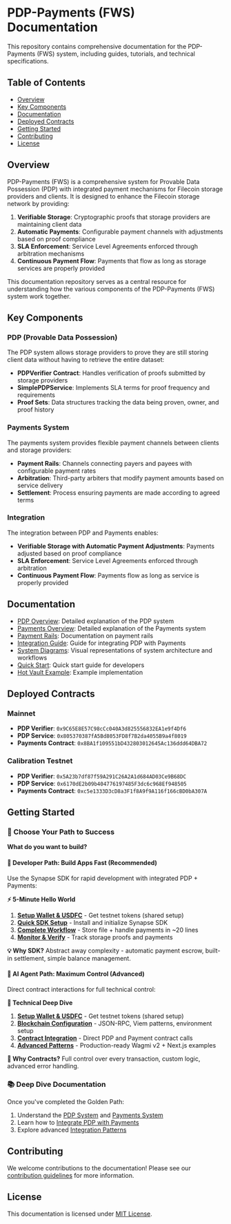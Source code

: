 # PDP-Payments (FWS) Documentation

This repository contains comprehensive documentation for the PDP-Payments (FWS) system, including guides, tutorials, and technical specifications.

## Table of Contents

- [Overview](#overview)
- [Key Components](#key-components)
- [Documentation](#documentation)
- [Deployed Contracts](#deployed-contracts)
- [Getting Started](#getting-started)
- [Contributing](#contributing)
- [License](#license)

## Overview

PDP-Payments (FWS) is a comprehensive system for Provable Data Possession (PDP) with integrated payment mechanisms for Filecoin storage providers and clients. It is designed to enhance the Filecoin storage network by providing:

1. **Verifiable Storage**: Cryptographic proofs that storage providers are maintaining client data
2. **Automatic Payments**: Configurable payment channels with adjustments based on proof compliance
3. **SLA Enforcement**: Service Level Agreements enforced through arbitration mechanisms
4. **Continuous Payment Flow**: Payments that flow as long as storage services are properly provided

This documentation repository serves as a central resource for understanding how the various components of the PDP-Payments (FWS) system work together.

## Key Components

### PDP (Provable Data Possession)

The PDP system allows storage providers to prove they are still storing client data without having to retrieve the entire dataset:

- **PDPVerifier Contract**: Handles verification of proofs submitted by storage providers
- **SimplePDPService**: Implements SLA terms for proof frequency and requirements
- **Proof Sets**: Data structures tracking the data being proven, owner, and proof history

### Payments System

The payments system provides flexible payment channels between clients and storage providers:

- **Payment Rails**: Channels connecting payers and payees with configurable payment rates
- **Arbitration**: Third-party arbiters that modify payment amounts based on service delivery
- **Settlement**: Process ensuring payments are made according to agreed terms

### Integration

The integration between PDP and Payments enables:

- **Verifiable Storage with Automatic Payment Adjustments**: Payments adjusted based on proof compliance
- **SLA Enforcement**: Service Level Agreements enforced through arbitration
- **Continuous Payment Flow**: Payments flow as long as service is properly provided

## Documentation

- [PDP Overview](docs/pdp-overview.md): Detailed explanation of the PDP system
- [Payments Overview](docs/payments/concepts/overview.md): Detailed explanation of the Payments system
- [Payment Rails](docs/payments/payment-rails.md): Documentation on payment rails
- [Integration Guide](docs/integration/pdp-payments.md): Guide for integrating PDP with Payments
- [System Diagrams](docs/diagrams.md): Visual representations of system architecture and workflows
- [Quick Start](docs/quick-start.md): Quick start guide for developers
- [Hot Vault Example](docs/examples/hot-vault.md): Example implementation

## Deployed Contracts

### Mainnet

- **PDP Verifier**: `0x9C65E8E57C98cCc040A3d825556832EA1e9f4Df6`
- **PDP Service**: `0x805370387fA5Bd8053FD8f7B2da4055B9a4f8019`
- **Payments Contract**: `0x8BA1f109551bD432803012645Ac136ddd64DBA72`

### Calibration Testnet

- **PDP Verifier**: `0x5A23b7df87f59A291C26A2A1d684AD03Ce9B68DC`
- **PDP Service**: `0x6170dE2b09b404776197485F3dc6c968Ef948505`
- **Payments Contract**: `0xc5e1333D3cD8a3F1f8A9f9A116f166cBD0bA307A`

## Getting Started

### 🚀 Choose Your Path to Success

**What do you want to build?**

#### 📱 **Developer Path: Build Apps Fast** (Recommended)
Use the Synapse SDK for rapid development with integrated PDP + Payments:

**⚡ 5-Minute Hello World**
1. **[Setup Wallet & USDFC](docs/setup.md)** - Get testnet tokens (shared setup)
2. **[Quick SDK Setup](docs/sdk-quickstart.md)** - Install and initialize Synapse SDK
3. **[Complete Workflow](docs/sdk-workflow.md)** - Store file + handle payments in ~20 lines
4. **[Monitor & Verify](docs/sdk-monitoring.md)** - Track storage proofs and payments

**💡 Why SDK?** Abstract away complexity - automatic payment escrow, built-in settlement, simple balance management.

#### 🤖 **AI Agent Path: Maximum Control** (Advanced)
Direct contract interactions for full technical control:

**🔧 Technical Deep Dive**
1. **[Setup Wallet & USDFC](docs/setup.md)** - Get testnet tokens (shared setup)
2. **[Blockchain Configuration](docs/setup-detailed.md)** - JSON-RPC, Viem patterns, environment setup
3. **[Contract Integration](docs/contracts-guide.md)** - Direct PDP and Payment contract calls
4. **[Advanced Patterns](docs/examples/hot-vault.md)** - Production-ready Wagmi v2 + Next.js examples

**🎯 Why Contracts?** Full control over every transaction, custom logic, advanced error handling.

### 📚 Deep Dive Documentation

Once you've completed the Golden Path:

1. Understand the [PDP System](docs/pdp-overview.md) and [Payments System](docs/payments-overview.md)
2. Learn how to [Integrate PDP with Payments](docs/integration-guide.md)
3. Explore advanced [Integration Patterns](docs/integration/pdp-payments.md)

## Contributing

We welcome contributions to the documentation! Please see our [contribution guidelines](docs/contributing.md) for more information.

## License

This documentation is licensed under [MIT License](LICENSE).
